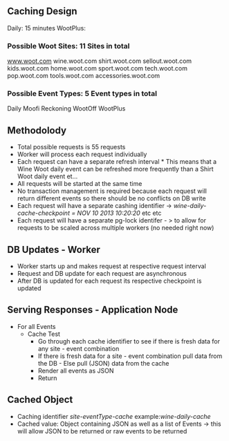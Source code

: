 ## Caching Design

Daily: 15 minutes
WootPlus:


### Possible Woot Sites: 11 Sites in total

www.woot.com
wine.woot.com
shirt.woot.com
sellout.woot.com
kids.woot.com
home.woot.com
sport.woot.com
tech.woot.com
pop.woot.com
tools.woot.com
accessories.woot.com


### Possible Event Types: 5 Event types in total

Daily
Moofi
Reckoning
WootOff
WootPlus


## Methodolody
*   Total possible requests is 55 requests
*   Worker will process each request individually
*   Each request can have a separate refresh interval
        *   This means that a Wine Woot daily event can be refreshed more frequently than a Shirt Woot daily event et...
*   All requests will be started at the same time
*   No transaction management is required because each request will return different events so there should be no conflicts on DB write
*   Each request will have a separate cashing identifier -> _wine-daily-cache-checkpoint = NOV 10 2013 10:20:20_ etc etc
*   Each request will have a separate pg-lock identifer - > to allow for requests to be scaled across multiple workers (no needed right now)


## DB Updates - Worker
*   Worker starts up and makes request at respective request interval
*   Request and DB update for each request are asynchronous
*   After DB is updated for each request its respective checkpoint is updated

## Serving Responses - Application Node
*   For all Events
    *   Cache Test
        *   Go through each cache identifier to see if there is fresh data for any site - event combination
        *   If there is fresh data for a site - event combination pull data from the DB - Else pull (JSON) data from the cache
        *   Render all events as JSON
        *   Return

## Cached Object
*   Caching identifier _site-eventType-cache_ example:_wine-daily-cache_
*   Cached value: Object containing JSON as well as a list of Events -> this will allow JSON to be returned or raw events to be returned